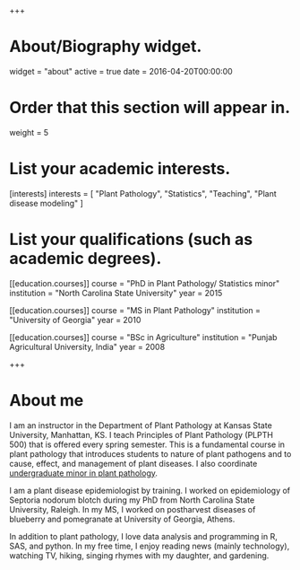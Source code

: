 +++
# About/Biography widget.
widget = "about"
active = true
date = 2016-04-20T00:00:00

# Order that this section will appear in.
weight = 5

# List your academic interests.
[interests]
  interests = [
    "Plant Pathology",
    "Statistics",
    "Teaching",
    "Plant disease modeling"
  ]

# List your qualifications (such as academic degrees).
[[education.courses]]
  course = "PhD in Plant Pathology/ Statistics minor"
  institution = "North Carolina State University"
  year = 2015

[[education.courses]]
  course = "MS in Plant Pathology"
  institution = "University of Georgia"
  year = 2010

[[education.courses]]
  course = "BSc in Agriculture"
  institution = "Punjab Agricultural University, India"
  year = 2008
 
+++

# About me

I am an instructor in the Department of Plant Pathology at Kansas State University, Manhattan, KS. I teach Principles of Plant Pathology (PLPTH 500) that is offered every spring semester. This is a fundamental course in plant pathology that introduces students to nature of plant pathogens and to cause, effect, and management of plant diseases. I also coordinate [undergraduate minor in plant pathology](https://www.plantpath.k-state.edu/undergraduate/plant-path-minor.html).

I am a plant disease epidemiologist by training. I worked on epidemiology of Septoria nodorum blotch during my PhD from North Carolina State University, Raleigh. In my MS, I worked on postharvest diseases of blueberry and pomegranate at University of Georgia, Athens.

In addition to plant pathology, I love data analysis and programming in R, SAS, and python. In my free time, I enjoy reading news (mainly technology), watching TV, hiking, singing rhymes with my daughter, and gardening.
